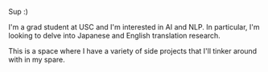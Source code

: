 Sup :)

I'm a grad student at USC and I'm interested in AI and NLP. In particular, I'm looking to delve into Japanese and English translation research. 

This is a space where I have a variety of side projects that I'll tinker around with in my spare.




